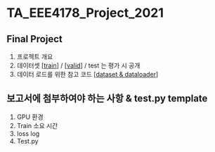 # TA_EEE4178_Project_2021


## Final Project
1. 프로젝트 개요
2. 데이터셋 [[train]()] / [[valid]()] / test 는 평가 시 공개
3. 데이터 로드를 위한 참고 코드 [[dataset & dataloader](https://github.com/seunghyeon528/TA_EEE4178_Project_2021/blob/main/Project_utils.ipynb)]


## 보고서에 첨부하여야 하는 사항 & test.py template
1. GPU 환경
2. Train 소요 시간
3. loss log
4. Test.py
